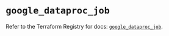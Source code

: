 # `google_dataproc_job`

Refer to the Terraform Registry for docs: [`google_dataproc_job`](https://registry.terraform.io/providers/hashicorp/google/5.33.0/docs/resources/dataproc_job).
